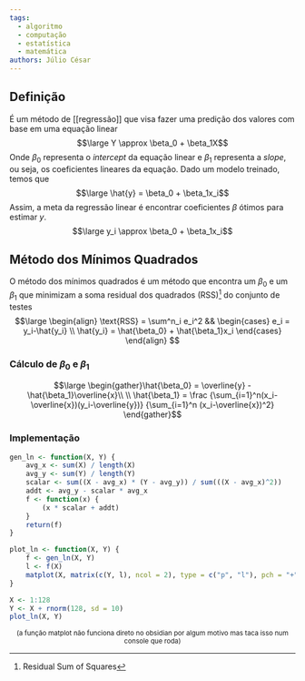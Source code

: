```yaml
---
tags:
  - algoritmo
  - computação
  - estatística
  - matemática
authors: Júlio César
---
```

## Definição

É um método de [[regressão]] que visa fazer uma predição dos valores com base em uma equação linear
$$\large Y \approx \beta_0 + \beta_1X$$
Onde $\beta_0$ representa o _intercept_ da equação linear e $\beta_1$ representa a _slope_, ou seja, os coeficientes lineares da equação. Dado um modelo treinado, temos que
$$\large \hat{y} = \beta_0 + \beta_1x_i$$
Assim, a meta da regressão linear é encontrar coeficientes $\beta$ ótimos para estimar $y$.
$$\large y_i \approx \beta_0 + \beta_1x_i$$
## Método dos Mínimos Quadrados

O método dos mínimos quadrados é um método que encontra um $\beta_0$ e um $\beta_1$ que minimizam a soma residual dos quadrados ($\text{RSS}$)[^1] do conjunto de testes
$$\large
\begin{align}
\text{RSS} = \sum^n_i e_i^2 &&
\begin{cases}
e_i = y_i-\hat{y_i} \\
\hat{y_i} = \hat{\beta_0} + \hat{\beta_1}x_i
\end{cases}
\end{align}
$$
### Cálculo de $\beta_0$ e $\beta_1$
$$\large 
\begin{gather}\hat{\beta_0} = \overline{y} - \hat{\beta_1}\overline{x}\\ \\
\hat{\beta_1} = \frac
{\sum_{i=1}^n(x_i-\overline{x})(y_i-\overline{y})}
{\sum_{i=1}^n (x_i-\overline{x})^2}
\end{gather}$$
### Implementação
```R
gen_ln <- function(X, Y) {
    avg_x <- sum(X) / length(X)
    avg_y <- sum(Y) / length(Y)
    scalar <- sum((X - avg_x) * (Y - avg_y)) / sum(((X - avg_x)^2))
    addt <- avg_y - scalar * avg_x
    f <- function(x) {
        (x * scalar + addt)
    }
    return(f)
}

plot_ln <- function(X, Y) {
    f <- gen_ln(X, Y)
    l <- f(X)
    matplot(X, matrix(c(Y, l), ncol = 2), type = c("p", "l"), pch = "+")
}

X <- 1:128
Y <- X + rnorm(128, sd = 10)
plot_ln(X, Y)
```
<center><sup>(a função matplot não funciona direto no obsidian por algum motivo mas taca isso num console que roda)</sup></center>

[^1]: Residual Sum of Squares
